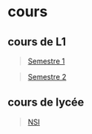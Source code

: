 # cours

## cours de L1
>[Semestre 1](cours/L1/Semestre%201/)

>[Semestre 2](cours/L1/Semestre%202)

## cours de lycée
>[NSI](cours/lycée/NSI)
